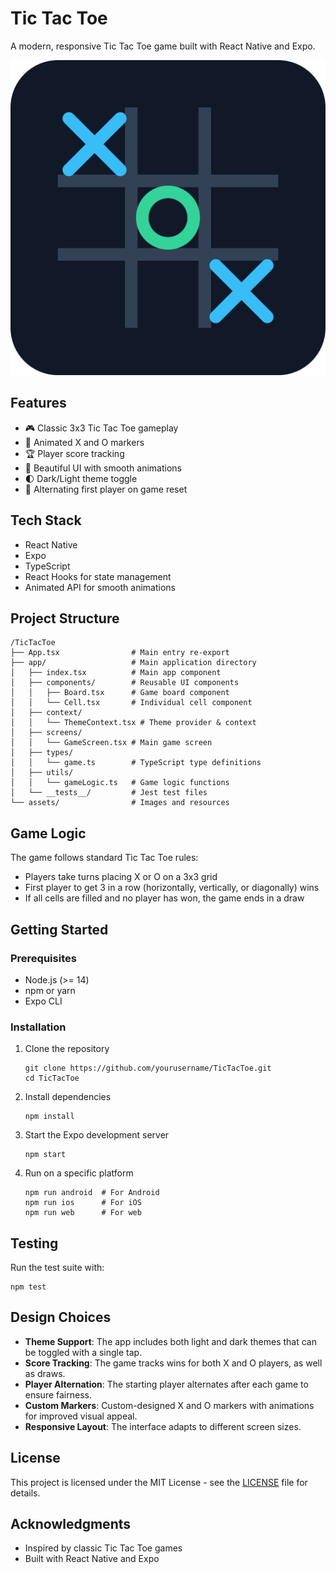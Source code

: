 # Tic Tac Toe

A modern, responsive Tic Tac Toe game built with React Native and Expo.

![Tic Tac Toe Game](./assets/icon.png)

## Features

- 🎮 Classic 3x3 Tic Tac Toe gameplay
- 🎯 Animated X and O markers
- 🏆 Player score tracking
- 🎨 Beautiful UI with smooth animations
- 🌓 Dark/Light theme toggle
- 🔄 Alternating first player on game reset

## Tech Stack

- React Native
- Expo
- TypeScript
- React Hooks for state management
- Animated API for smooth animations

## Project Structure

```
/TicTacToe
├── App.tsx                # Main entry re-export
├── app/                   # Main application directory
│   ├── index.tsx          # Main app component
│   ├── components/        # Reusable UI components
│   │   ├── Board.tsx      # Game board component
│   │   └── Cell.tsx       # Individual cell component
│   ├── context/
│   │   └── ThemeContext.tsx # Theme provider & context
│   ├── screens/
│   │   └── GameScreen.tsx # Main game screen
│   ├── types/
│   │   └── game.ts        # TypeScript type definitions
│   ├── utils/
│   │   └── gameLogic.ts   # Game logic functions
│   └── __tests__/         # Jest test files
└── assets/                # Images and resources
```

## Game Logic

The game follows standard Tic Tac Toe rules:

- Players take turns placing X or O on a 3x3 grid
- First player to get 3 in a row (horizontally, vertically, or diagonally) wins
- If all cells are filled and no player has won, the game ends in a draw

## Getting Started

### Prerequisites

- Node.js (>= 14)
- npm or yarn
- Expo CLI

### Installation

1. Clone the repository

   ```
   git clone https://github.com/yourusername/TicTacToe.git
   cd TicTacToe
   ```

2. Install dependencies

   ```
   npm install
   ```

3. Start the Expo development server

   ```
   npm start
   ```

4. Run on a specific platform
   ```
   npm run android  # For Android
   npm run ios      # For iOS
   npm run web      # For web
   ```

## Testing

Run the test suite with:

```
npm test
```

## Design Choices

- **Theme Support**: The app includes both light and dark themes that can be toggled with a single tap.
- **Score Tracking**: The game tracks wins for both X and O players, as well as draws.
- **Player Alternation**: The starting player alternates after each game to ensure fairness.
- **Custom Markers**: Custom-designed X and O markers with animations for improved visual appeal.
- **Responsive Layout**: The interface adapts to different screen sizes.

## License

This project is licensed under the MIT License - see the [LICENSE](LICENSE) file for details.

## Acknowledgments

- Inspired by classic Tic Tac Toe games
- Built with React Native and Expo
